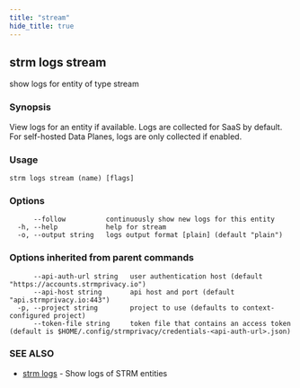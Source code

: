 ```yaml
---
title: "stream"
hide_title: true
---
```

## strm logs stream

show logs for entity of type stream

### Synopsis

View logs for an entity if available. Logs are collected for SaaS by default. For self-hosted Data Planes,
logs are only collected if enabled.

### Usage

```
strm logs stream (name) [flags]
```

### Options

```
      --follow          continuously show new logs for this entity
  -h, --help            help for stream
  -o, --output string   logs output format [plain] (default "plain")
```

### Options inherited from parent commands

```
      --api-auth-url string   user authentication host (default "https://accounts.strmprivacy.io")
      --api-host string       api host and port (default "api.strmprivacy.io:443")
  -p, --project string        project to use (defaults to context-configured project)
      --token-file string     token file that contains an access token (default is $HOME/.config/strmprivacy/credentials-<api-auth-url>.json)
```

### SEE ALSO

* [strm logs](docs/04-reference/01-cli-reference/strm/logs/index.md)	 - Show logs of STRM entities

